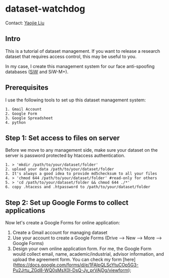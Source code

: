 # dataset-watchdog
Contact: [Yaojie Liu](yjliu0414@gmail.com)

## Intro
This is a tutorial of dataset management. If you want to release a research dataset that requires access control, this may be useful to you.

In my case, I create this management system for our face anti-spoofing databases ([SiW](http://cvlab.cse.msu.edu/spoof-in-the-wild-siw-face-anti-spoofing-database.html) and SiW-M+).

## Prerequisites
I use the following tools to set up this dataset management system:

    1. Gmail Account
    2. Google Form
    3. Google Spreadsheet
    4. python
  
## Step 1: Set access to files on server
Before we move to any management side, make sure your dataset on the server is password protected by htaccess authentication.

    1. > 'mkdir /path/to/your/dataset/folder'
    2. upload your data /path/to/your/dataset/folder
    3. It's always a good idea to provide md5checksum to all your files
    4. > 'chmod 644 /path/to/your/dataset/folder' #read-only for others
    5. > 'cd /path/to/your/dataset/folder && chmod 644 ./*'
    6. copy .htacess and .htpassword to /path/to/your/dataset/folder
     
## Step 2: Set up Google Forms to collect applications
Now let's create a Google Forms for online application:

   1. Create a Gmail account for managing dataset
   2. Use your account to create a Google Forms (Drive --> New --> More --> Google Forms)
   3. Design your own online application form. For me, the Google Form would collect email, name, academic/industrial, advisor information, and upload the agreement form. You can check my form [here] (https://docs.google.com/forms/d/e/1FAIpQLScYtuCOp5G3-Pu2Jrtu_ZGd8-WQ0sMsX0l-DsQ-Jy_prVAjDg/viewform);
 
